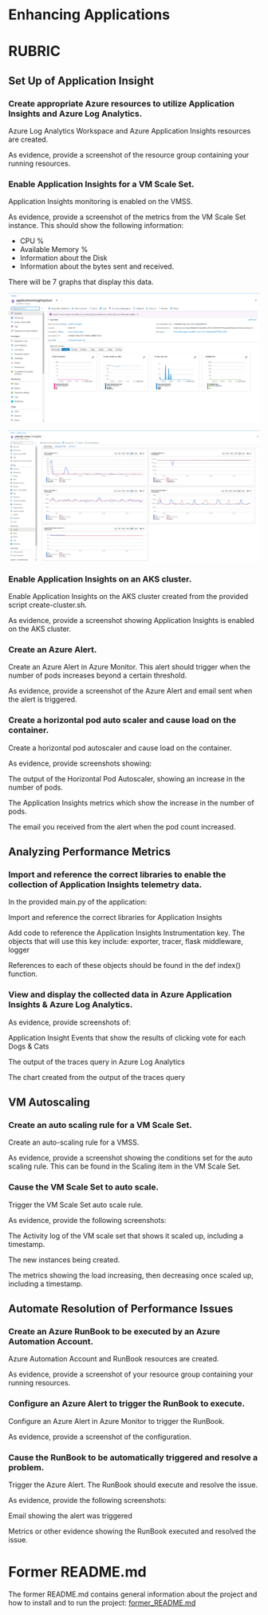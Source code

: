# Enhancing Applications

# RUBRIC

## Set Up of Application Insight

### Create appropriate Azure resources to utilize Application Insights and Azure Log Analytics.

Azure Log Analytics Workspace and Azure Application Insights resources are created.

As evidence, provide a screenshot of the resource group containing your running resources.

### Enable Application Insights for a VM Scale Set.

Application Insights monitoring is enabled on the VMSS.

As evidence, provide a screenshot of the metrics from the VM Scale Set instance. This should show the following information:

- CPU %
- Available Memory %
- Information about the Disk
- Information about the bytes sent and received.

There will be 7 graphs that display this data.

![submission-screenshots/application-insights/application_insights.png](submission-screenshots/application-insights/application_insights.png)

![submission-screenshots/application-insights/vmss_insights.png](submission-screenshots/application-insights/vmss_insights.png)

### Enable Application Insights on an AKS cluster.
	
Enable Application Insights on the AKS cluster created from the provided script create-cluster.sh.

As evidence, provide a screenshot showing Application Insights is enabled on the AKS cluster.

### Create an Azure Alert.

Create an Azure Alert in Azure Monitor. This alert should trigger when the number of pods increases beyond a certain threshold.

As evidence, provide a screenshot of the Azure Alert and email sent when the alert is triggered.

### Create a horizontal pod auto scaler and cause load on the container.

Create a horizontal pod autoscaler and cause load on the container.

As evidence, provide screenshots showing:

The output of the Horizontal Pod Autoscaler, showing an increase in the number of pods.

The Application Insights metrics which show the increase in the number of pods.

The email you received from the alert when the pod count increased.

## Analyzing Performance Metrics

### Import and reference the correct libraries to enable the collection of Application Insights telemetry data.
	
In the provided main.py of the application:

Import and reference the correct libraries for Application Insights

Add code to reference the Application Insights Instrumentation key. The objects that will use this key include:
exporter, tracer, flask middleware, logger

References to each of these objects should be found in the def index() function.

### View and display the collected data in Azure Application Insights & Azure Log Analytics.

As evidence, provide screenshots of:

Application Insight Events that show the results of clicking vote for each Dogs & Cats

The output of the traces query in Azure Log Analytics

The chart created from the output of the traces query

## VM Autoscaling

### Create an auto scaling rule for a VM Scale Set.

Create an auto-scaling rule for a VMSS.

As evidence, provide a screenshot showing the conditions set for the auto scaling rule. This can be found in the Scaling item in the VM Scale Set.

### Cause the VM Scale Set to auto scale.

Trigger the VM Scale Set auto scale rule.

As evidence, provide the following screenshots:

The Activity log of the VM scale set that shows it scaled up, including a timestamp.

The new instances being created.

The metrics showing the load increasing, then decreasing once scaled up, including a timestamp.

## Automate Resolution of Performance Issues

### Create an Azure RunBook to be executed by an Azure Automation Account.

Azure Automation Account and RunBook resources are created.

As evidence, provide a screenshot of your resource group containing your running resources.

### Configure an Azure Alert to trigger the RunBook to execute.
	
Configure an Azure Alert in Azure Monitor to trigger the RunBook.

As evidence, provide a screenshot of the configuration.

### Cause the RunBook to be automatically triggered and resolve a problem.

Trigger the Azure Alert. The RunBook should execute and resolve the issue.

As evidence, provide the following screenshots:

Email showing the alert was triggered

Metrics or other evidence showing the RunBook executed and resolved the issue.

# Former README.md

The former README.md contains general information about the project and how to
install and to run the project: [former_README.md](former_README.md)
